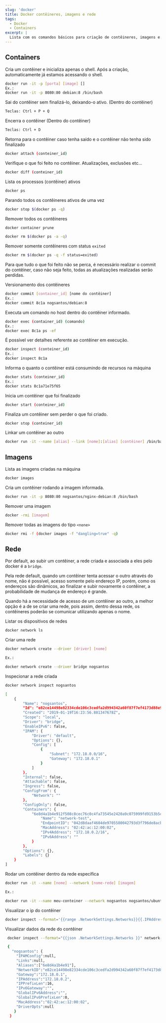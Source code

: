 ```yaml
---
slug: 'docker'
title: Docker contêineres, imagens e rede
tags:
  - Docker
  - Containers
excerpt: |
  Lista com os comandos básicos para criação de contêineres, imagens e rede
---
```


## Containers

Cria um contêiner e inicializa apenas o shell. Após a criação, automaticamente já estamos acessando o shell.

```bash
docker run -it -p [porta] [image] []
Ex.:
docker run -it -p 8080:80 debian:8 /bin/bash
```

Sai do contêiner sem finalizá-lo, deixando-o ativo. (Dentro do contêiner)

```bash
Teclas: Ctrl + P + Q
```

Encerra o contêiner (Dentro do contêiner)

```bash
Teclas: Ctrl + D
```

Retorna para o contêiner caso tenha saído e o contêiner não tenha sido finalizado

```bash
docker attach (conteiner_id)
```

Verifique o que foi feito no contêiner. Atualizações, exclusões etc...

```bash
docker diff (conteiner_id)
```

Lista os processos (contêiner) ativos

```bash
docker ps
```

Parando todos os contêineres ativos de uma vez

```bash
docker stop $(docker ps -q)
```

Remover todos os contêineres

```bash
docker container prune
```

```bash
docker rm $(docker ps -a -q)
```

Remover somente contêineres com status `exited`

```bash
docker rm $(docker ps -q -f status=exited)
```

Para que tudo o que foi feito não se perca, é necessário realizar o commit do contêiner, caso não seja feito, todas as atualizações realizadas serão perdidas.

Versionamento dos contêineres

```bash
docker commit [container_id] [nome do contêiner]
Ex.:
docker commit 8c1a nogsantos/debian:8
```

Executa um comando no host dentro do contêiner informado.

```bash
docker exec (container_id) (comando)
Ex.:
docker exec 8c1a ps -ef
```

É possível ver detalhes referente ao contêiner em execução.

```bash
docker inspect (conteiner_id)
Ex.:
docker inspect 8c1a
```

Informa o quanto o contêiner está consumindo de recursos na máquina

```bash
docker stats (conteiner_id)
Ex.:
docker stats 8c1a71e75f65
```

Inicia um contêiner que foi finalizado

```bash
docker start (conteiner_id)
```

Finaliza um contêiner sem perder o que foi criado.

```bash
docker stop (conteiner_id)
```

Linkar um contêiner ao outro

```bash
docker run -it --name [alias] --link [nome]:[alias] [contêiner] /bin/bash
```

## Imagens

Lista as imagens criadas na máquina

```bash
docker images
```

Cria um contêiner rodando a imagem informada.

```bash
docker run -it -p 8080:80 nogsantos/nginx-debian:8 /bin/bash
```

Remover uma imagem

```bash
docker -rmi [imagem]
```

Remover todas as imagens do tipo `<none>`

```bash
docker rmi -f (docker images -f "dangling=true" -q)
```

## Rede

Por default, ao subir um contêiner, a rede criada e associada a eles pelo docker é a `bridge`.

Pela rede default, quando um contêiner tenta acessar o outro através do nome, não é possível, acesso somente pelo endereço IP, porém, como os endereços são dinâmicos, ao finalizar e subir novamente o contêiner, a probabilidade de mudança de endereço é grande.

Quando há a necessidade de acesso de um contêiner ao outro, a melhor opção é a de se criar uma rede, pois assim, dentro dessa rede, os contêineres poderão se comunicar utilizando apenas o nome.

Listar os dispositivos de redes

```bash
docker network ls
```

Criar uma rede

```bash
docker network create --driver [driver] [nome]

Ex.:

docker network create --driver bridge nogsantos
```

Inspecionar a rede criada

```bash
docker network inspect nogsantos

[
    {
        "Name": "nogsantos",
        "Id": "e82ce14498e82334cde106c3cedfa2d994342a60f87f7ef4173d88e9c2c18158",
        "Created": "2019-01-19T16:23:56.881347678Z",
        "Scope": "local",
        "Driver": "bridge",
        "EnableIPv6": false,
        "IPAM": {
            "Driver": "default",
            "Options": {},
            "Config": [
                {
                    "Subnet": "172.18.0.0/16",
                    "Gateway": "172.18.0.1"
                }
            ]
        },
        "Internal": false,
        "Attachable": false,
        "Ingress": false,
        "ConfigFrom": {
            "Network": ""
        },
        "ConfigOnly": false,
        "Containers": {
            "6e8d4a1b4e912f508c8cec76c0c4fa73545e2420a9c075999fd9153b5cc2b001": {
                "Name": "network-test",
                "EndpointID": "042d8daaf4604de9705580042793d3f796de8acb569b79946f1e159a12f46c49",
                "MacAddress": "02:42:ac:12:00:02",
                "IPv4Address": "172.18.0.2/16",
                "IPv6Address": ""
            }
        },
        "Options": {},
        "Labels": {}
    }
]
```

Rodar um contêiner dentro da rede específica

```bash
docker run -it --name [nome] --network [nome-rede] [imagem]

Ex.:

docker run -it --name meu-conteiner --network nogsantos nogsantos/ubuntu
```

Visualizar o ip do contêiner

```bash
docker inspect --format='{{range .NetworkSettings.Networks}}{{.IPAddress}}{{end}}' meu-container
```

Visualizar dados da rede do contêiner

```bash
 docker inspect --format="{{json .NetworkSettings.Networks }}" network-test

 {
   "nogsantos": {
     "IPAMConfig":null,
     "Links":null,
     "Aliases":["6e8d4a1b4e91"],
     "NetworkID":"e82ce14498e82334cde106c3cedfa2d994342a60f87f7ef4173d88e9c2c18158","EndpointID":"042d8daaf4604de9705580042793d3f796de8acb569b79946f1e159a12f46c49",
     "Gateway":"172.18.0.1",
     "IPAddress":"172.18.0.2",
     "IPPrefixLen":16,
     "IPv6Gateway":"",
     "GlobalIPv6Address":"",
     "GlobalIPv6PrefixLen":0,
     "MacAddress":"02:42:ac:12:00:02",
     "DriverOpts":null
    }
  }
```
